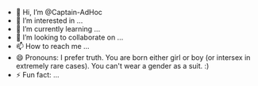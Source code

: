 - 👋 Hi, I’m @Captain-AdHoc
- 👀 I’m interested in ...
- 🌱 I’m currently learning ...
- 💞️ I’m looking to collaborate on ...
- 📫 How to reach me ...
- 😄 Pronouns: I prefer truth. You are born either girl or boy (or intersex in extremely rare cases). You can't wear a gender as a suit. :)
- ⚡ Fun fact: ...

<!---
Captain-AdHoc/Captain-AdHoc is a ✨ special ✨ repository because its `README.md` (this file) appears on your GitHub profile.
You can click the Preview link to take a look at your changes.
--->
